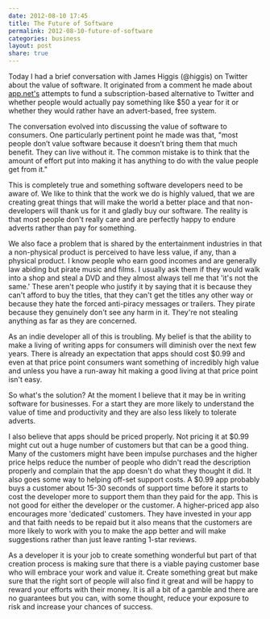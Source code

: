 ```yaml
---
date: 2012-08-10 17:45
title: The Future of Software
permalink: 2012-08-10-future-of-software
categories: business
layout: post
share: true
---
```


Today I had a brief conversation with James Higgis (@higgis) on Twitter about the value of software. It originated from a comment he made about <a href="http://www.app.net">app.net's</a> attempts to fund a subscription-based alternative to Twitter and whether people would actually pay something like $50 a year for it or whether they would rather have an advert-based, free system.

The conversation evolved into discussing the value of software to consumers. One particularly pertinent point he made was that, "most people don’t value software because it doesn’t bring them that much benefit. They can live without it. The common mistake is to think that the amount of effort put into making it has anything to do with the value people get from it."

This is completely true and something software developers need to be aware of. We like to think that the work we do is highly valued, that we are creating great things that will make the world a better place and that non-developers will thank us for it and gladly buy our software. The reality is that most people don't really care and are perfectly happy to endure adverts rather than pay for something.

We also face a problem that is shared by the entertainment industries in that a non-physical product is perceived to have less value, if any, than a physical product. I know people who earn good incomes and are generally law abiding but pirate music and films. I usually ask them if they would walk into a shop and steal a DVD and they almost always tell me that 'it's not the same.' These aren't people who justify it by saying that it is because they can't afford to buy the titles, that they can't get the titles any other way or because they hate the forced anti-piracy messages or trailers. They pirate because they genuinely don't see any harm in it. They're not stealing anything as far as they are concerned.

As an indie developer all of this is troubling. My belief is that the ability to make a living of writing apps for consumers will diminish over the next few years. There is already an expectation that apps should cost $0.99 and even at that price point consumers want something of incredibly high value and unless you have a run-away hit making a good living at that price point isn't easy.

So what's the solution? At the moment I believe that it may be in writing software for businesses. For a start they are more likely to understand the value of time and productivity and they are also less likely to tolerate adverts.

I also believe that apps should be priced properly. Not pricing it at $0.99 might cut out a huge number of customers but that can be a good thing. Many of the customers might have been impulse purchases and the higher price helps reduce the number of people who didn't read the description properly and complain that the app doesn't do what they thought it did. It also goes some way to helping off-set support costs. A $0.99 app probably buys a customer about 15-30 seconds of support time before it starts to cost the developer more to support them than they paid for the app. This is not good for either the developer or the customer. A higher-priced app also encourages more 'dedicated' customers. They have invested in your app and that faith needs to be repaid but it also means that the customers are more likely to work with you to make the app better and will make suggestions rather than just leave ranting 1-star reviews.

As a developer it is your job to create something wonderful but part of that creation process is making sure that there is a viable paying customer base who will embrace your work and value it. Create something great but make sure that the right sort of people will also find it great and will be happy to reward your efforts with their money. It is all a bit of a gamble and there are no guarantees but you can, with some thought, reduce your exposure to risk and increase your chances of success.
